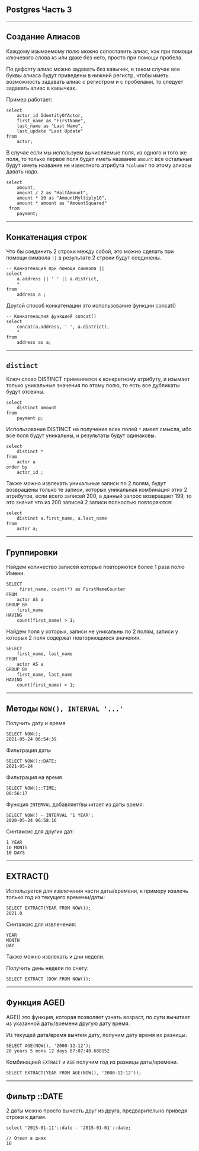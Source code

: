 Postgres Часть 3
---

---
Создание Алиасов
---
Каждому изымаемому полю можно сопоставить алиас, как при помощи 
ключевого слова `AS` или даже без него, просто при помощи пробела.

По дефолту алиас можно задавать без кавычек, в таком случае все буквы 
алиаса будут приведены в нижний регистр, чтобы иметь возможность задавать 
алиас с регистром и с пробелами, то следует задавать алиас в кавычках.

Пример работает:

    select
        actor_id IdentityOfActor,
        first_name as "FirstName",
        last_name as "Last Name",
        last_update "Last Update"
    from 
        actor;

В случае если мы используем вычисляемые поля, из одного и того же поля,
то только первое поля будет иметь название `amount` все остальные 
будут иметь название не известного атрибута `?column?` по этому алиасы 
давать надо.
    
    select 
        amount,
        amount / 2 as "HalfAmount",
        amount * 10 as "AmountMyltiply10",
        amount * amount as "AmountSquared"
     from 
        payment;

---
Конкатенация строк
---
Что бы соединить 2 строки между собой, это можно сделать при помощи символа 
`||` в результате 2 строки будут соединены.

    -- Конкатенация при помощи символа ||
    select 
        a.address || ' ' || a.district,
        *
    from 
        address a ;

Другой способ конкатенации это использование функции concat() 

    -- Конкатенацпия функцией concat()
    select 
        concat(a.address, ' ', a.district),
        *
    from 
        address as a;

---
`distinct`
---
Ключ слово DISTINCT применяется к конкретному атрибуту, и изымает только
уникальные значения по этому полю, то есть все дубликаты будут отсеяны.

    select 
	    distinct amount
    from
	    payment p;

Использование DISTINCT на получение всех полей `*` имеет смысла, ибо 
все поля будут уникальны, и результаты будут одинаковы.

    select 
	    distinct *
    from
        actor a 
    order by 
        actor_id ;

Также можно извлекать уникальные записи по 2 полям, будут возвращены 
только те записи, которых уникальная комбинация этих 2 атрибутов, если всего 
записей 200, а данный запрос возвращает 199, то это значит что из 200 записей
2 записи полностью повторяются:

    select 
	    distinct a.first_name, a.last_name 
    from
	    actor a;

---
Группировки
---

Найдем количество записей которые повторяются более 1 раза полю Имени.

    SELECT 
         first_name, count(*) as FirstNameCounter
    FROM 
        actor AS a
    GROUP BY
        first_name
    HAVING 
        count(first_name) > 1;

Найдем поля у которых, записи не уникальны по 2 полям, записи у 
которых 2 поля содержат повторяющиеся значения.

    SELECT 
	    first_name, last_name
    FROM 
        actor AS a
    GROUP BY 
        first_name, last_name 
    HAVING 
        count(first_name) > 1;	

---
Методы `NOW(), INTERVAL '...'`
---

Получить дату и время

    SELECT NOW(); 
    2021-05-24 06:54:39

Фильтрация даты

    SELECT NOW()::DATE;
    2021-05-24

Фильтрация на время

    SELECT NOW()::TIME;
    06:56:17

Функция `INTERVAL` добавляет/вычитает из даты время:

    SELECT NOW() - INTERVAL '1 YEAR';
    2020-05-24 06:58:16

Синтаксис для других дат:

    1 YEAR
    10 MONTS
    10 DAYS


---
EXTRACT()
---
Используется для извлечения части даты/времени, к примеру извлечь 
только год из текущего времени/даты:

    SELECT EXTRACT(YEAR FROM NOW());
    2021.0

Синтаксис для извлечения:

    YEAR
    MONTH
    DAY
Также можно извлекать и дни недели.

Получить день недели по счету:

    SELECT EXTRACT (DOW FROM NOW());

---
Функция AGE()
---
AGE() это функция, которая позволяет узнать возраст, по сути 
вычитает из указанной даты/времени другую дату время.

Из текущей дата/время вычтем дату, получим дату время их разницы.

    SELECT AGE(NOW(), '2000-12-12');
    20 years 5 mons 12 days 07:07:40.688152

Комбинацией `EXTRACT` и `AGE` получим год из разницы даты/времени.

    SELECT EXTRACT(YEAR FROM AGE(NOW(), '2000-12-12'));


---
Фильтр ::DATE
---
2 даты можно просто вычесть друг из друга, предварительно приведя 
строки к датам. 

    select '2015-01-11'::date - '2015-01-01'::date;

    // Ответ в днях
    10 